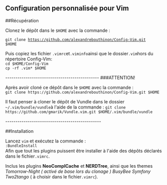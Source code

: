 Configuration personnalisée pour Vim
-------------------------------
##Récupération
<p>Clonez le dépôt dans le <code>$HOME</code> avec la commande :    <br/>

<code>git clone https://github.com/alexandrebouthinon/Config-Vim.git $HOME</code></p>
<p>Puis copiez les fichier <code>.vimrc</code>et<code>.viminfo</code>ainsi que le dossier<code>.vim</code>hors du répertoire Config-Vim:<br/>
<code>cd $HOME/Config-Vim</code><br/>
<code>cp -rf .vim* $HOME</code><br/></p>
----------------------------------------------
###ATTENTION! 
<p>Après avoir cloné ce dépôt dans le <code>$HOME</code> avec la commande :<br/>
<code>git clone https://github.com/alexandrebouthinon/Config-Vim.git $HOME</code></p>
<p>Il faut penser à cloner le dépôt de Vundle dans le dossier 
<code>~/.vim/bundle/vundle</code>à l'aide de la commande :
<code>git clone https://github.com/gmarik/Vundle.vim.git $HOME/.vim/bundle/vundle</code><br/></p>
-----------------------------------------------

##Installation

<p>Lancez <code>vim</code> et exécutez la commande : 
<br/><code>:BundleInstall</code><br/>
Afin que tout les plugins puissent être installer à l'aide des dépôts déclarés dans le fichier<code>.vimrc</code>.</p>



<p>Inclus les plugins <b>NeoComplCache</b> et <b>NERDTree</b>, ainsi que les themes <i>Tomorrow-Night ( activé de base lors du clonage ) BusyBee Symfony Two2tango</i> ( à choisir dans le fichier<code>.vimrc</code>).</p>
